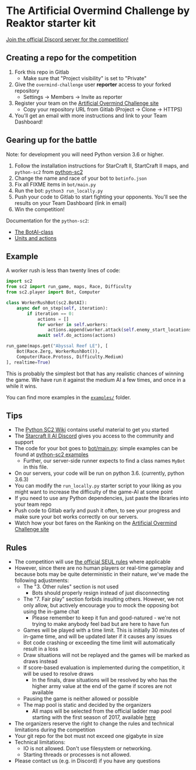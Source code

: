# The Artificial Overmind Challenge by Reaktor starter kit

[Join the official Discord server for the competition!](https://discord.gg/D9XEhWY)

## Creating a repo for the competition

1. Fork this repo in Gitlab
    * Make sure that "Project visibility" is set to "Private"
2. Give the `overmind-challenge` user **reporter** access to your forked repository
    * Settings -> Members -> Invite as reporter
3. Register your team on the [Artificial Overmind Challenge site](https://artificial-overmind.reaktor.com/)
    * Copy your repository URL from Gitlab (Project -> Clone -> HTTPS)
4. You'll get an email with more instructions and link to your Team Dashboard!

## Gearing up for the battle

Note: for development you will need Python version 3.6 or higher.

1. Follow the installation instructions for StarCraft II, StartCraft II maps, and `python-sc2` from [python-sc2](https://github.com/Dentosal/python-sc2/blob/master/README.md)
2. Change the name and race of your bot to `botinfo.json`
3. Fix all FIXME items in `bot/main.py`
4. Run the bot: `python3 run_locally.py`
5. Push your code to Gitlab to start fighting your opponents. You'll see the results on your Team Dashboard (link in email)
7. Win the competition!

Documentation for the `python-sc2`:
- [The BotAI-class](https://github.com/Dentosal/python-sc2/wiki/The-BotAI-class)
- [Units and actions](https://github.com/Dentosal/python-sc2/wiki/Units-and-actions)

## Example

A worker rush is less than twenty lines of code:

```python
import sc2
from sc2 import run_game, maps, Race, Difficulty
from sc2.player import Bot, Computer

class WorkerRushBot(sc2.BotAI):
    async def on_step(self, iteration):
        if iteration == 0:
            actions = []
            for worker in self.workers:
                actions.append(worker.attack(self.enemy_start_locations[0]))
            await self.do_actions(actions)

run_game(maps.get("Abyssal Reef LE"), [
    Bot(Race.Zerg, WorkerRushBot()),
    Computer(Race.Protoss, Difficulty.Medium)
], realtime=True)
```

This is probably the simplest bot that has any realistic chances of winning the game. We have run it against the medium AI a few times, and once in a while it wins.

You can find more examples in the [`examples/`](/examples) folder.

## Tips

- The [Python SC2 Wiki](https://github.com/Dentosal/python-sc2/wiki) contains useful material to get you started
- The [Starcraft II AI Discord](https://discord.gg/D9XEhWY) gives you access to the community and support
- The code for your bot goes to [bot/main.py](bot/main.py): simple examples can be found at [python-sc2 examples](https://github.com/Dentosal/python-sc2/tree/master/examples)
  * Further, our server-side runner expects to find a class names `MyBot` in this file.
- On our servers, your code will be run on python 3.6. (currently, python 3.6.3)
- You can modify the `run_locally.py` starter script to your liking as you might want to increase the difficulty of the game-AI at some point
- If you need to use any Python dependencies, just paste the libraries into your team repo
- Push code to Gitlab early and push it often, to see your progress and make sure your bot works correctly on our servers.
- Watch how your bot fares on the Ranking on the [Artificial Overmind Challenge site](https://artificial-overmind.reaktor.com/)  

## Rules

- The competition will use [the official SEUL rules](http://seul.fi/esports/pelisaannot/turnaussaannot-starcraft-ii/#english-version) where applicable 
- However, since there are no human players or real-time gameplay and because bots may be quite deterministic in their nature, we've made the following adjustments:
  * The "3. Other rules" section is not used
    + Bots should properly resign instead of just disconnecting
  * The "7. Fair play" section forbids insulting others. However, we not only allow, but actively encourage you to mock the opposing bot using the in-game chat
    + Please remember to keep it fun and good-natured - we're not trying to make anybody feel bad but are here to have fun
  * Games will be played with a time limit. This is initially 30 minutes of in-game time, and will be updated later if it causes any issues
  * Bot code crashing or exceeding the time limit will automatically result in a loss 
  * Draw situations will not be replayed and the games will be marked as draws instead
  * If score-based evaluation is implemented during the competition, it will be used to resolve draws
    + In the finals, draw situations will be resolved by who has the higher army value at the end of the game if scores are not available
  * Pausing the game is neither allowed or possible
  * The map pool is static and decided by the organizers
    + All maps will be selected from the official ladder map pool starting with the first season of 2017, available [here](https://github.com/Blizzard/s2client-proto#map-packs)
- The organizers reserve the right to change the rules and technical limitations during the competition
- Your git repo for the bot must not exceed one gigabyte in size
- Technical limitations:
  * IO is not allowed. Don't use filesystem or networking.
  * Starting threads or processes is not allowed. 
- Please contact us (e.g. in Discord) if you have any questions

